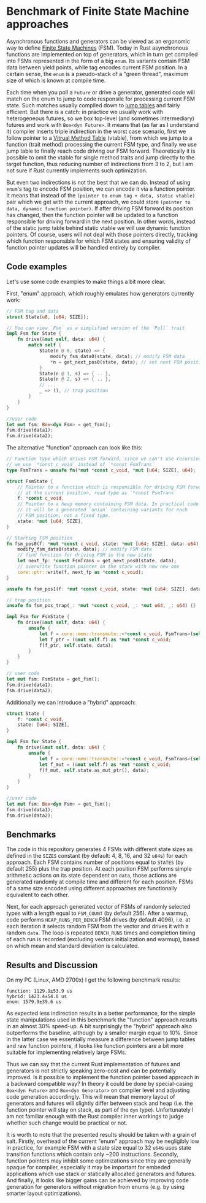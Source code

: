 # Benchmark of Finite State Machine approaches

Asynchronous functions and generators can be viewed as an ergonomic way to define [Finite State Machines](https://en.wikipedia.org/wiki/Finite-state_machine) (FSM). Today in Rust asynchronous functions are implemented on top of generators, which in turn get compiled into FSMs represented in the form of a big `enum`. Its variants contain FSM data between yield points, while tag encodes current FSM position. In a certain sense, the `enum`  is a pseudo-stack of a "green thread", maximum size of which is known at compile time.

Each time when you poll a `Future` or drive a generator, generated code will match on the enum to jump to code responsile for processing current FSM state. Such matches usually compiled down to [jump tables](https://en.wikipedia.org/wiki/Branch_table) and fairly efficient. But there is a catch: in practice we usually work with heterogeneous futures, so we box top-level (and sometimes intermediary) futures and work with `Box<dyn Future>`. It means that (as far as I understand it) compiler inserts triple indirection in the worst case scenario, first we follow pointer to a [Vitrual Method Table](https://en.wikipedia.org/wiki/Virtual_method_table) (vtable), from which we jump to a function (trait method) processing the current FSM type, and finally we use jump table to finally reach code driving our FSM forward. Theoretically it is possible to omit the vtable for single method traits and jump directly to the target function, thus reducing number of indirections from 3 to 2, but I am not sure if Rust currently implements such optimization.

But even two indirections is not the best that we can do. Instead of using `enum`'s tag to encode FSM position, we can encode it via a function pointer. It means that instead of the `(pointer to enum tag + data, static vtable)` pair which we get with the current approach, we could store `(pointer to data, dynamic function pointer)`. If after driving FSM forward its position has changed, then the function pointer will be updated to a function responsible for driving forward in the next position. In other words, instead of the static jump table behind static vtable we will use dynamic function pointers. Of course, users will not deal with those pointers directly, tracking which function responsible for which FSM states and ensuring validity of function pointer updates will be handled entirely by compiler.

## Code examples

Let's use some code examples to make things a bit more clear.

First, "enum" approach, which roughly emulates how generators currently work:

```rust
// FSM tag and data
struct State(u8, [u64; SIZE]);

// You can view `Fsm` as a simplified version of the `Poll` trait
impl Fsm for State {
    fn drive(&mut self, data: u64) {
        match self {
            State(n @ 0, state) => {
                modify_fsm_data0(state, data); // modify FSM data
                *n = get_next_pos0(state, data); // set next FSM position
            }
            State(n @ 1, s) => { .. },
            State(n @ 2, s) => { .. },
            // ...
            _ => (), // trap position
        }
    }
}

//user code
let mut fsm: Box<dyn Fsm> = get_fsm();
fsm.drive(data1);
fsm.drive(data2);
```

The alternative "function" approach can look like this:

```rust
// Function type which drives FSM forward, since we can't use recursive definitions,
// we use `*const c_void` instead of `*const FsmTrans`
type FsmTrans = unsafe fn(*mut *const c_void, *mut [u64; SIZE], u64);

struct FsmState {
    // Pointer to a function which is responsible for driving FSM forward
    // at the current position, read type as `*const FsmTrans`
    f: *const c_void,
    // Pointer to a heap memory containing FSM data. In practical code
    // it will be a generated `union` containing variants for each
    // FSM position, not a fixed type.
    state: *mut [u64; SIZE],
}

// Starting FSM position
fn fsm_pos0(f: *mut *const c_void, state: *mut [u64; SIZE], data: u64) {
    modify_fsm_data0(state, data); // modify FSM data
    // find function for driving FSM in the new state
    let next_fp: *const FsmTrans = get_next_pos0(state, data);
    // overwrite function pointer on the stack with new new one
    core::ptr::write(f, next_fp as *const c_void);
}

unsafe fn fsm_pos1(f: *mut *const c_void, state: *mut [u64; SIZE], data: u64) { .. }

// trap position
unsafe fn fsm_pos_trap(_: *mut *const c_void, _: *mut u64, _: u64) {}

impl Fsm for FsmState {
    fn drive(&mut self, data: u64) {
        unsafe {
            let f = core::mem::transmute::<*const c_void, FsmTrans>(self.f);
            let f_ptr = (&mut self.f) as *mut *const c_void;
            f(f_ptr, self.state, data);
        }
    }
}

// user code
let mut fsm: FsmState = get_fsm();
fsm.drive(data1);
fsm.drive(data2);
```

Additionally we can introduce a "hybrid" approach:
```rust
struct State {
    f: *const c_void,
    state: [u64; SIZE],
}

impl Fsm for State {
    fn drive(&mut self, data: u64) {
        unsafe {
            let f = core::mem::transmute::<*const c_void, FsmTrans>(self.f);
            let f_mut = (&mut self.f) as *mut *const c_void;
            f(f_mut, self.state.as_mut_ptr(), data);
        }
    }
}

//user code
let mut fsm: Box<dyn Fsm> = get_fsm();
fsm.drive(data1);
fsm.drive(data2);
```

## Benchmarks
The code in this repository generates 4 FSMs with different state sizes as defined in the `SIZES` constant (by default: 4, 8, 16, and 32 `u64`s) for each approach. Each FSM contains number of positions equal to `STATES` (by default 255) plus the trap position. At each position FSM performs simple arithmetic actions on its state dependent on `data`, those actions are generated randomly at compile time and different for each position. FSMs of a same size encoded using different approaches are functionally equivalent to each other.

Next, for each approach generated vector of FSMs of randomly selected types with a length equal to `FSM_COUNT` (by default 256). After a warmup, code performs `HEAP_RUNS_PER_BENCH` FSM drives (by default 4096), i.e. at each iteration it selects random FSM from the vector and drives it with a random `data`. The loop is repeated `BENCH_RUNS` times and completion timing of each run is recorded (excluding vectors initialization and warmup), based on which mean and standard deviation is calculated.

## Results and Discussion

On my PC (Linux, AMD 2700x) I get the following benchmark results:
```
function: 1129.9±53.9 us
hybrid: 1423.4±54.0 us
enum: 1579.9±39.6 us
```

As expected less indirection results in a better performance, for the simple state manipulations used in this benchmark the "function" approach results in an almost 30% speed-up. A bit surprisingly the "hybrid" approach also outperforms the baseline, although by a smaller margin equal to 10%. Since in the latter case we essentially measure a difference between jump tables and raw function pointers, it looks like function pointers are a bit more suitable for implementing relatively large FSMs.

Thus we can say that the current Rust implementation of futures and generators is not strictly speaking zero-cost and can be potentially improved. Is it possible to implement the function pointer based approach in a backward compatible way? In theory it could be done by special-casing `Box<dyn Future>` and `Box<dyn Generator>` on compiler level and adjusting code generation accordingly. This will mean that memory layout  of generators and futures will slightly differ between stack and heap (i.e. the function pointer will stay on stack, as part of the `dyn` type). Unfortunately I am not familiar enough with the Rust compiler inner workings to judge whether such change would be practical or not.

It is worth to note that the presented results should be taken with a grain of salt. Firstly, overhead of the current "enum" approach may be negligibly low in practice, for example FSM with a state size equal to 32 `u64`s uses state transition functions which contain only ~200 instructions. Secondly, function pointers may inhibit some optimizations since they are generally opaque for compiler, especially it may be important for embeded applications which use stack or statically allocated generators and futures. And finally, it looks like bigger gains can be achieved by improving code generation for generators without migration from enums (e.g. by using smarter layout optimizations).

